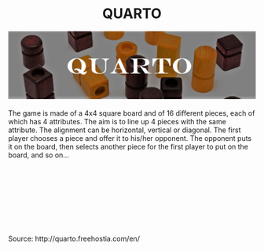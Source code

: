 <div align="center">
  <h1>QUARTO</h1>
<img width="1188" alt="DSA banner" src="https://github.com/DenisaXXIV/QUARTO/blob/master/piese/gigamic_quarto-mini-game-3-1200x786.jpg">
</div>
</br>
The game is made of a 4x4 square board and of 16 different pieces, each of which has 4 attributes.
The aim is to line up 4 pieces with the same attribute. The alignment can be horizontal, vertical or diagonal.
The first player chooses a piece and offer it to his/her opponent. The opponent puts it on the board,
then selects another piece for the first player to put on the board, and so on... 
</br>
</br>
</br>
</br>
</br>
</br>
</br>
</br>
</br>
</br>
Source: http://quarto.freehostia.com/en/
